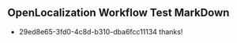 ## OpenLocalization Workflow Test MarkDown
* 29ed8e65-3fd0-4c8d-b310-dba6fcc11134 thanks!

<!--HONumber=Nov16_HO2-->


